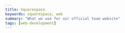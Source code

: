 ```yaml
---
title: Squarespace
keywords: squarespace, web
summary: "What we use for our official team website"
tags: [web-development]
---
```


